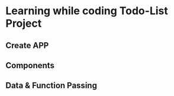 # Learning while coding Todo-List Project

## Create APP

## Components

## Data & Function Passing
